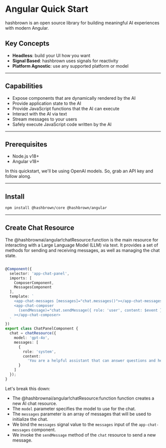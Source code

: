 # Angular Quick Start

hashbrown is an open source library for building meaningful AI experiences with modern Angular.

## Key Concepts

- **Headless**: build your UI how you want
- **Signal Based**: hashbrown uses signals for reactivity
- **Platform Agnostic**: use any supported platform or model

---

## Capabilities

- Expose components that are dynamically rendered by the AI
- Provide application state to the AI
- Provide JavaScript functions that the AI can execute
- Interact with the AI via text
- Stream messages to your users
- Safely execute JavaScript code written by the AI

---

## Prerequisites

- Node.js v18+
- Angular v18+

In this quickstart, we'll be using OpenAI models.
So, grab an API key and follow along.

---

## Install

```sh
npm install @hashbrown/core @hashbrown/angular
```

---

## Create Chat Resource

The @hashbrownai/angular!chatResource:function is the main resource for interacting with a Large Language Model (LLM) via text.
It provides a set of methods for sending and receiving messages, as well as managing the chat state.

<www-code-example header="chat-panel.component.ts">

```ts

@Component({
  selector: 'app-chat-panel',
  imports: [
    ComposerComponent,
    MessagesComponent
  ],
  template: `
    <app-chat-messages [messages]="chat.messages()"></app-chat-messages>
    <app-chat-composer
      (sendMessage)="chat.sendMessage({ role: 'user', content: $event })"
    ></app-chat-composer>
  `
})
export class ChatPanelComponent {
  chat = chatResource({
    model: 'gpt-4o',
    messages: [
      {
        role: 'system',
        content:
          'You are a helpful assistant that can answer questions and help with tasks.'
      }
    ]
  });
}
```

</www-code-example>

Let's break this down:

- The @hashbrownai/angular!chatResource:function function creates a new AI chat resource.
- The `model` parameter specifies the model to use for the chat.
- The `messages` parameter is an array of messages that will be used to initialize the chat.
- We bind the `messages` signal value to the `messages` input of the `app-chat-messages` component.
- We invoke the `sendMessage` method of the `chat` resource to send a new message.
